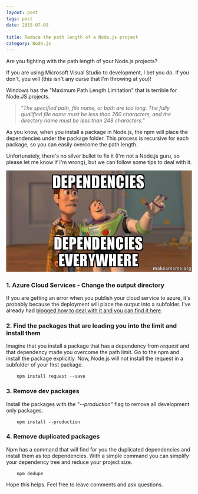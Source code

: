 ```yaml
---
layout: post
tags: post
date: 2015-07-09

title: Reduce the path length of a Node.js project
category: Node.js
---
```


Are you fighting with the path length of your Node.js projects?

If you are using Microsoft Visual Studio to development, I bet you do. If you don't, you will (this isn't any curse that I'm throwing at you)!

Windows has the "Maximum Path Length Limitation" that is terrible for Node.JS projects.

> _"The specified path, file name, or both are too long. The fully qualified file name must be less than 260 characters, and the directory name must be less than 248 characters."_

As you know, when you install a package in Node.js, the npm will place the dependencies under the package folder. This process is recursive for each package, so you can easily overcome the path length.

Unfortunately, there's no silver bullet to fix it (I'm not a Node.js guru, so please let me know if I'm wrong), but we can follow some tips to deal with it.

![dependencies everywhere](/images/reduce-the-path-length-of-your-node-js-project-dependencies-dependencies-everywhere.jpg)

### 1. Azure Cloud Services - Change the output directory

If you are getting an error when you publish your cloud service to azure, it's probably because the deployment will place the output into a subfolder.
I've already had [blogged how to deal with it and you can find it here](http://gsferreira.com/archive/2014/11/azure-deploy-and-the-path-length-limitation/).

### 2. Find the packages that are leading you into the limit and install them

Imagine that you install a package that has a dependency from _request_ and that dependency made you overcome the path limit.
Go to the npm and install the package explicitly. Now, Node.js will not install the request in a subfolder of your first package.

```
	npm install request --save
```

### 3. Remove dev packages

Install the packages with the _"--production"_ flag to remove all development only packages.

```
	npm install --production
```

### 4. Remove duplicated packages

Npm has a command that will find for you the duplicated dependencies and install them as top dependencies.
With a simple command you can simplify your dependency tree and reduce your project size.

```
	npm dedupe
```

Hope this helps. Feel free to leave comments and ask questions.
